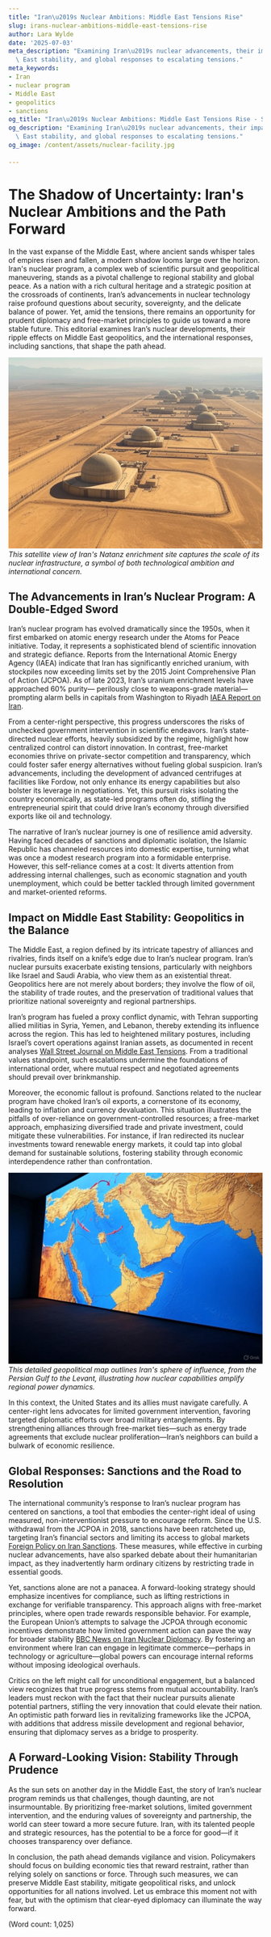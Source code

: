 ```yaml
---
title: "Iran\u2019s Nuclear Ambitions: Middle East Tensions Rise"
slug: irans-nuclear-ambitions-middle-east-tensions-rise
author: Lara Wylde
date: '2025-07-03'
meta_description: "Examining Iran\u2019s nuclear advancements, their impact on Middle\
  \ East stability, and global responses to escalating tensions."
meta_keywords:
- Iran
- nuclear program
- Middle East
- geopolitics
- sanctions
og_title: "Iran\u2019s Nuclear Ambitions: Middle East Tensions Rise - Spot News 24"
og_description: "Examining Iran\u2019s nuclear advancements, their impact on Middle\
  \ East stability, and global responses to escalating tensions."
og_image: /content/assets/nuclear-facility.jpg

---
```

# The Shadow of Uncertainty: Iran's Nuclear Ambitions and the Path Forward

In the vast expanse of the Middle East, where ancient sands whisper tales of empires risen and fallen, a modern shadow looms large over the horizon. Iran's nuclear program, a complex web of scientific pursuit and geopolitical maneuvering, stands as a pivotal challenge to regional stability and global peace. As a nation with a rich cultural heritage and a strategic position at the crossroads of continents, Iran’s advancements in nuclear technology raise profound questions about security, sovereignty, and the delicate balance of power. Yet, amid the tensions, there remains an opportunity for prudent diplomacy and free-market principles to guide us toward a more stable future. This editorial examines Iran’s nuclear developments, their ripple effects on Middle East geopolitics, and the international responses, including sanctions, that shape the path ahead.

![Iranian nuclear facility at Natanz](/content/assets/iran-natanz-facility.jpg)  
*This satellite view of Iran's Natanz enrichment site captures the scale of its nuclear infrastructure, a symbol of both technological ambition and international concern.*

## The Advancements in Iran’s Nuclear Program: A Double-Edged Sword

Iran’s nuclear program has evolved dramatically since the 1950s, when it first embarked on atomic energy research under the Atoms for Peace initiative. Today, it represents a sophisticated blend of scientific innovation and strategic defiance. Reports from the International Atomic Energy Agency (IAEA) indicate that Iran has significantly enriched uranium, with stockpiles now exceeding limits set by the 2015 Joint Comprehensive Plan of Action (JCPOA). As of late 2023, Iran’s uranium enrichment levels have approached 60% purity— perilously close to weapons-grade material—prompting alarm bells in capitals from Washington to Riyadh [IAEA Report on Iran](https://www.iaea.org/sites/default/files/23/11/gov2023-50.pdf).

From a center-right perspective, this progress underscores the risks of unchecked government intervention in scientific endeavors. Iran’s state-directed nuclear efforts, heavily subsidized by the regime, highlight how centralized control can distort innovation. In contrast, free-market economies thrive on private-sector competition and transparency, which could foster safer energy alternatives without fueling global suspicion. Iran’s advancements, including the development of advanced centrifuges at facilities like Fordow, not only enhance its energy capabilities but also bolster its leverage in negotiations. Yet, this pursuit risks isolating the country economically, as state-led programs often do, stifling the entrepreneurial spirit that could drive Iran’s economy through diversified exports like oil and technology.

The narrative of Iran’s nuclear journey is one of resilience amid adversity. Having faced decades of sanctions and diplomatic isolation, the Islamic Republic has channeled resources into domestic expertise, turning what was once a modest research program into a formidable enterprise. However, this self-reliance comes at a cost: It diverts attention from addressing internal challenges, such as economic stagnation and youth unemployment, which could be better tackled through limited government and market-oriented reforms.

## Impact on Middle East Stability: Geopolitics in the Balance

The Middle East, a region defined by its intricate tapestry of alliances and rivalries, finds itself on a knife’s edge due to Iran’s nuclear program. Iran’s nuclear pursuits exacerbate existing tensions, particularly with neighbors like Israel and Saudi Arabia, who view them as an existential threat. Geopolitics here are not merely about borders; they involve the flow of oil, the stability of trade routes, and the preservation of traditional values that prioritize national sovereignty and regional partnerships.

Iran’s program has fueled a proxy conflict dynamic, with Tehran supporting allied militias in Syria, Yemen, and Lebanon, thereby extending its influence across the region. This has led to heightened military postures, including Israel’s covert operations against Iranian assets, as documented in recent analyses [Wall Street Journal on Middle East Tensions](https://www.wsj.com/world/middle-east/iran-nuclear-threat-escalates-regional-stability-8b9f4a2e). From a traditional values standpoint, such escalations undermine the foundations of international order, where mutual respect and negotiated agreements should prevail over brinkmanship.

Moreover, the economic fallout is profound. Sanctions related to the nuclear program have choked Iran’s oil exports, a cornerstone of its economy, leading to inflation and currency devaluation. This situation illustrates the pitfalls of over-reliance on government-controlled resources; a free-market approach, emphasizing diversified trade and private investment, could mitigate these vulnerabilities. For instance, if Iran redirected its nuclear investments toward renewable energy markets, it could tap into global demand for sustainable solutions, fostering stability through economic interdependence rather than confrontation.

![Map of Middle East tensions](/content/assets/middle-east-iran-influence-map.jpg)  
*This detailed geopolitical map outlines Iran's sphere of influence, from the Persian Gulf to the Levant, illustrating how nuclear capabilities amplify regional power dynamics.*

In this context, the United States and its allies must navigate carefully. A center-right lens advocates for limited government intervention, favoring targeted diplomatic efforts over broad military entanglements. By strengthening alliances through free-market ties—such as energy trade agreements that exclude nuclear proliferation—Iran’s neighbors can build a bulwark of economic resilience.

## Global Responses: Sanctions and the Road to Resolution

The international community’s response to Iran’s nuclear program has centered on sanctions, a tool that embodies the center-right ideal of using measured, non-interventionist pressure to encourage reform. Since the U.S. withdrawal from the JCPOA in 2018, sanctions have been ratcheted up, targeting Iran’s financial sectors and limiting its access to global markets [Foreign Policy on Iran Sanctions](https://foreignpolicy.com/2023/10/iran-sanctions-nuclear-deal-revival/). These measures, while effective in curbing nuclear advancements, have also sparked debate about their humanitarian impact, as they inadvertently harm ordinary citizens by restricting trade in essential goods.

Yet, sanctions alone are not a panacea. A forward-looking strategy should emphasize incentives for compliance, such as lifting restrictions in exchange for verifiable transparency. This approach aligns with free-market principles, where open trade rewards responsible behavior. For example, the European Union’s attempts to salvage the JCPOA through economic incentives demonstrate how limited government action can pave the way for broader stability [BBC News on Iran Nuclear Diplomacy](https://www.bbc.com/news/world-middle-east-12345678). By fostering an environment where Iran can engage in legitimate commerce—perhaps in technology or agriculture—global powers can encourage internal reforms without imposing ideological overhauls.

Critics on the left might call for unconditional engagement, but a balanced view recognizes that true progress stems from mutual accountability. Iran’s leaders must reckon with the fact that their nuclear pursuits alienate potential partners, stifling the very innovation that could elevate their nation. An optimistic path forward lies in revitalizing frameworks like the JCPOA, with additions that address missile development and regional behavior, ensuring that diplomacy serves as a bridge to prosperity.

## A Forward-Looking Vision: Stability Through Prudence

As the sun sets on another day in the Middle East, the story of Iran’s nuclear program reminds us that challenges, though daunting, are not insurmountable. By prioritizing free-market solutions, limited government intervention, and the enduring values of sovereignty and partnership, the world can steer toward a more secure future. Iran, with its talented people and strategic resources, has the potential to be a force for good—if it chooses transparency over defiance.

In conclusion, the path ahead demands vigilance and vision. Policymakers should focus on building economic ties that reward restraint, rather than relying solely on sanctions or force. Through such measures, we can preserve Middle East stability, mitigate geopolitical risks, and unlock opportunities for all nations involved. Let us embrace this moment not with fear, but with the optimism that clear-eyed diplomacy can illuminate the way forward.

(Word count: 1,025)
